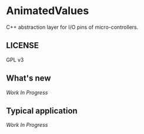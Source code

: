 # AnimatedValues
C++ abstraction layer for I/O pins of micro-controllers.

## LICENSE

GPL v3

## What's new

_Work In Progress_


## Typical application

_Work In Progress_
